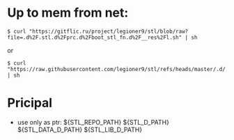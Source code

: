 # Up to mem from net:

    $ curl "https://gitflic.ru/project/legioner9/stl/blob/raw?file=.d%2F.stl.d%2Fprc.d%2Fboot_stl_fn.d%2F__res%2Fl.sh" | sh

or
   
    $ curl "https://raw.githubusercontent.com/legioner9/stl/refs/heads/master/.d/.stl.d/prc.d/boot_stl_fn.d/__res/l.sh" | sh


# Pricipal

- use only as ptr: ${STL_REPO_PATH} ${STL_D_PATH} ${STL_DATA_D_PATH} ${STL_LIB_D_PATH}

